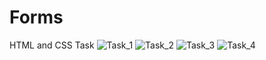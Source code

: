 # Forms
HTML and CSS Task
![Task_1](https://user-images.githubusercontent.com/70575068/176869180-16b7dc19-b5b2-4712-a558-aa0177b2d9c0.PNG)
![Task_2](https://user-images.githubusercontent.com/70575068/176869185-d3d465b7-f397-4952-92d9-dd5d82ed07e4.PNG)
![Task_3](https://user-images.githubusercontent.com/70575068/176869186-09b43f5f-de5b-4a53-8f85-c227ba9ae6a8.PNG)
![Task_4](https://user-images.githubusercontent.com/70575068/176869191-f1e3e235-e5ce-4097-b60e-f751cf4f6ca5.PNG)
